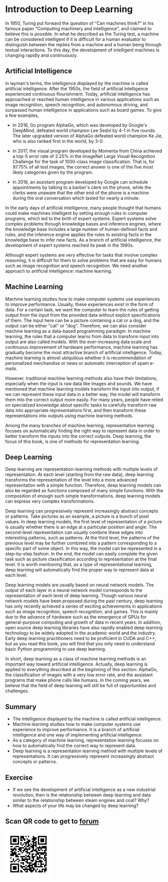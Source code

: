 # Introduction to Deep Learning

In 1950, Turing put forward the question of “Can machines think?” in his famous paper "Computing machinery and intelligence", and claimed to believe this is possible. In what he described as the Turing test, a machine can be considered intelligent if it is difficult for a human evaluator to distinguish between the replies from a machine and a human being through textual interactions. To this day, the development of intelligent machines is changing rapidly and continuously.

## Artificial Intelligence

In layman's terms, the intelligence displayed by the machine is called artificial intelligence. After the 1950s, the field of artificial intelligence experienced continuous flourishment. Today, artificial intelligence has approached or reached human intelligence in various applications such as image recognition, speech recognition, and autonomous driving, and surpassed human intelligence in applications such as board games. To give a few examples,

* In 2016, Go program AlphaGo, which was developed by Google's DeepMind, defeated world champion Lee Sedol by 4-1 in five rounds. The later upgraded version of AlphaGo defeated world champion Ke Jie, who is also ranked first in the world, by 3-0.

* In 2017, the visual program developed by Momenta from China achieved a top-5 error rate of 2.25% in the ImageNet Large Visual Recognition Challenge for the task of 1000-class image classification. That is, for 97.75% of all test images, the correct answer is one of the five most likely categories given by the program.

* In 2018, an assistant program developed by Google can schedule appointments by talking to a barber's clerk on the phone, while the clerks were unaware that the other end of the phone is a machine during the oral conversation which lasted for nearly a minute.

In the early days of artificial intelligence, many people thought that humans could make machines intelligent by setting enough rules in computer programs, which led to the birth of expert systems. Expert systems solve complex problems through knowledge bases and inference engines, where the knowledge base includes a large number of human-defined facts and rules, and the inference engine applies the rules to existing facts in the knowledge base to infer new facts. As a branch of artificial intelligence, the development of expert systems reached its peak in the 1980s.

Although expert systems are very effective for tasks that involve complex reasoning, it is difficult for them to solve problems that are easy for humans such as image recognition and speech recognition. We need another approach to artificial intelligence: machine learning.

## Machine Learning

Machine learning studies how to make computer systems use experiences to improve performance. Usually, these experiences exist in the form of data. For a certain task, we want the computer to learn the rules of getting output from the input from the provided data without explicit specifications of them. The input here can be a picture containing a cat or a dog, and the output can be either "cat" or "dog". Therefore, we can also consider machine learning as a data-based programming paradigm. In machine learning, the rules that a computer learns from data to transform input into output are also called models. With the ever-increasing data scale and continuous improvement of hardware performance, machine learning has gradually become the most attractive branch of artificial intelligence. Today, machine learning is almost ubiquitous whether it is recommendation of personalized merchandise or news or automatic interception of spam e-mails.

However, traditional machine learning methods also have their limitations, especially when the input is raw data like images and sounds. We have mentioned that machine learning models transform the input into output, if we can represent these input data in a better way, the model will transform them into the correct output more easily. For many years, people have relied on specialized knowledge about specific tasks to carefully transform raw data into appropriate representations first, and then transform these representations into outputs using machine learning methods.

Among the many branches of machine learning, representation learning focuses on automatically finding the right way to represent data in order to better transform the inputs into the correct outputs. Deep learning, the focus of this book, is one of methods for representation learning.

## Deep Learning

Deep learning are representation-learning methods with multiple levels of representation. At each level (starting from the raw data), deep learning transforms the representation of the level into a more advanced representation with a simple function. Therefore, deep learning models can also be regarded as functions composed of many simple functions. With the composition of enough such simple transformations, deep learning models can express very complex transformations.

Deep learning can progressively represent increasingly abstract concepts or patterns. Take pictures as an example, a picture is a bunch of pixel values. In deep learning models, the first level of representation of a picture is usually whether there is an edge at a particular position and angle. The second-level representation can usually combine these edges into interesting patterns, such as patterns. At the third level, the patterns of the previous level may be further combined into a pattern corresponding to a specific part of some object. In this way, the model can be represented in a step-by-step fashion. In the end, the model can easily complete the given task such as picture classification according to representation at the final level. It is worth mentioning that, as a type of representational learning, deep learning will automatically find the proper way to represent data at each level.

Deep learning models are usually based on neural network models. The output of each layer in a neural network model corresponds to the representation of each level of deep learning. Though various neural network models have been proposed during the past century, deep learning has only recently achieved a series of exciting achievements in applications such as image recognition, speech recognition, and games. This is mainly due to the advance of hardware such as the emergence of GPUs for general-purpose computing and growth of data in recent years. In addition, open source deep learning libraries have also rapidly enabled deep learning technology to be widely adopted in the academic world and the industry. Early deep learning practitioners need to be proficient in CUDA and C++, but as you read this book, you will find that you only need to understand basic Python programming to use deep learning.

In short, deep learning as a class of machine learning methods is an important way toward artificial intelligence. Actually, deep learning is applied to everything described at the beginning of this section: AlphaGo, the classification of images with a very low error rate, and the assistant programs that make phone calls like humans. In the coming years, we believe that the field of deep learning will still be full of opportunities and challenges.

## Summary

* The intelligence displayed by the machine is called artificial intelligence.
* Machine learning studies how to make computer systems use experience to improve performance. It is a branch of artificial intelligence and one way of implementing artificial intelligence.
* As a category of machine learning, representation learning focuses on how to automatically find the correct way to represent data.
* Deep learning is a representation learning method with multiple levels of representations. It can progressively represent increasingly abstract concepts or patterns.

## Exercise

* If we see the development of artificial intelligence as a new industrial revolution, then is the relationship between deep learning and data similar to the relationship between steam engines and coal? Why?
* What aspects of your life may be changed by deep learning?

## Scan QR code to get to [forum](https://discuss.gluon.ai/t/topic/746)


![](../img/qr_deep-learning-intro.svg)
